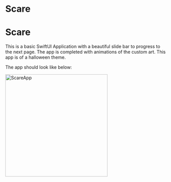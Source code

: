 # Scare
# Scare
This is a basic SwiftUI Application with a beautiful slide bar to progress to the next page.  The app is completed with animations of the custom art.  This app is of a halloween theme.

The app should look like below:

<img width="320" alt="ScareApp" src="https://user-images.githubusercontent.com/87610332/166493100-7c4b0250-de09-474b-86b6-b18db5858fb5.png">
